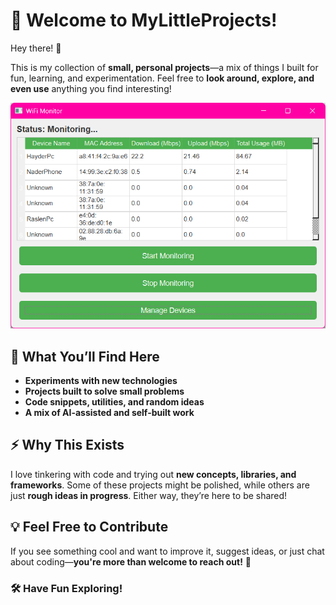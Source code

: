# 🌟 Welcome to **MyLittleProjects**!  

Hey there! 👋  

This is my collection of **small, personal projects**—a mix of things I built for fun, learning, and experimentation. Feel free to **look around, explore, and even use** anything you find interesting!  

![screenshot](image.png)

## 📌 What You’ll Find Here  
- **Experiments with new technologies**  
- **Projects built to solve small problems**  
- **Code snippets, utilities, and random ideas**  
- **A mix of AI-assisted and self-built work**  

## ⚡ Why This Exists  
I love tinkering with code and trying out **new concepts, libraries, and frameworks**. Some of these projects might be polished, while others are just **rough ideas in progress**. Either way, they’re here to be shared!  

## 💡 Feel Free to Contribute  
If you see something cool and want to improve it, suggest ideas, or just chat about coding—**you're more than welcome to reach out!** 🚀  

### 🛠️ Have Fun Exploring!  
